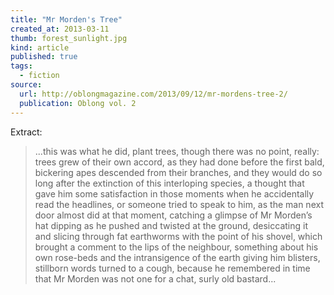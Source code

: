 ```yaml
---
title: "Mr Morden's Tree"
created_at: 2013-03-11
thumb: forest_sunlight.jpg
kind: article
published: true
tags: 
  - fiction
source:
  url: http://oblongmagazine.com/2013/09/12/mr-mordens-tree-2/
  publication: Oblong vol. 2
---
```


Extract: 

> ...this was what he did, plant trees, though there was no point, really: trees grew of their own accord, as they had done before the first bald, bickering apes descended from their branches, and they would do so long after the extinction of this interloping species, a thought that gave him some satisfaction in those moments when he accidentally read the headlines, or someone tried to speak to him, as the man next door almost did at that moment, catching a glimpse of Mr Morden’s hat dipping as he pushed and twisted at the ground, desiccating it and slicing through fat earthworms with the point of his shovel, which brought a comment to the lips of the neighbour, something about his own rose-beds and the intransigence of the earth giving him blisters, stillborn words turned to a cough, because he remembered in time that Mr Morden was not one for a chat, surly old bastard...
